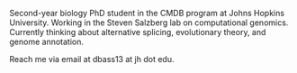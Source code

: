 Second-year biology PhD student in the CMDB program at Johns Hopkins University. Working in the Steven Salzberg lab on computational genomics. Currently thinking about alternative splicing, evolutionary theory, and genome annotation.

Reach me via email at dbass13 at jh dot edu.
